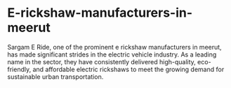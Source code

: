 # E-rickshaw-manufacturers-in-meerut
Sargam E Ride, one of the prominent e rickshaw manufacturers in meerut, has made significant strides in the electric vehicle industry. As a leading name in the sector, they have consistently delivered high-quality, eco-friendly, and affordable electric rickshaws to meet the growing demand for sustainable urban transportation.

